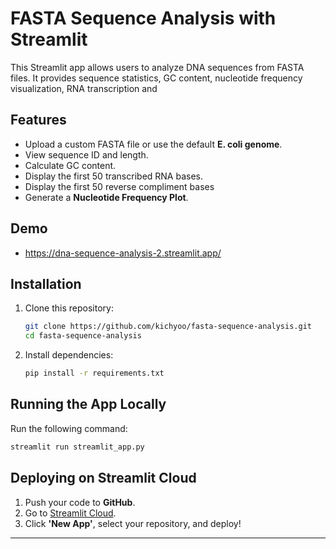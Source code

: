 # FASTA Sequence Analysis with Streamlit

This Streamlit app allows users to analyze DNA sequences from FASTA files. It provides sequence statistics, GC content, nucleotide frequency visualization, RNA transcription and

## Features
- Upload a custom FASTA file or use the default **E. coli genome**.
- View sequence ID and length.
- Calculate GC content.
- Display the first 50 transcribed RNA bases.
- Display the first 50 reverse compliment bases
- Generate a **Nucleotide Frequency Plot**.

## Demo
- https://dna-sequence-analysis-2.streamlit.app/

## Installation

1. Clone this repository:
   ```bash
   git clone https://github.com/kichyoo/fasta-sequence-analysis.git
   cd fasta-sequence-analysis
   ```
2. Install dependencies:
   ```bash
   pip install -r requirements.txt
   ```

## Running the App Locally

Run the following command:
```bash
streamlit run streamlit_app.py
```

## Deploying on Streamlit Cloud
1. Push your code to **GitHub**.
2. Go to [Streamlit Cloud](https://share.streamlit.io/).
3. Click **'New App'**, select your repository, and deploy!
---

